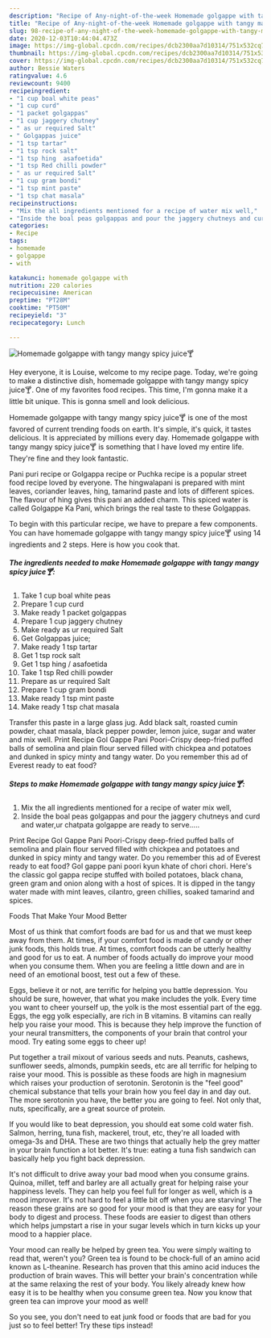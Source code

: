 ```yaml
---
description: "Recipe of Any-night-of-the-week Homemade golgappe with tangy mangy spicy juice🍸"
title: "Recipe of Any-night-of-the-week Homemade golgappe with tangy mangy spicy juice🍸"
slug: 98-recipe-of-any-night-of-the-week-homemade-golgappe-with-tangy-mangy-spicy-juice
date: 2020-12-03T10:44:04.473Z
image: https://img-global.cpcdn.com/recipes/dcb2300aa7d10314/751x532cq70/homemade-golgappe-with-tangy-mangy-spicy-juice🍸-recipe-main-photo.jpg
thumbnail: https://img-global.cpcdn.com/recipes/dcb2300aa7d10314/751x532cq70/homemade-golgappe-with-tangy-mangy-spicy-juice🍸-recipe-main-photo.jpg
cover: https://img-global.cpcdn.com/recipes/dcb2300aa7d10314/751x532cq70/homemade-golgappe-with-tangy-mangy-spicy-juice🍸-recipe-main-photo.jpg
author: Bessie Waters
ratingvalue: 4.6
reviewcount: 9400
recipeingredient:
- "1 cup boal white peas"
- "1 cup curd"
- "1 packet golgappas"
- "1 cup jaggery chutney"
- " as ur required Salt"
- " Golgappas juice"
- "1 tsp tartar"
- "1 tsp rock salt"
- "1 tsp hing  asafoetida"
- "1 tsp Red chilli powder"
- " as ur required Salt"
- "1 cup gram bondi"
- "1 tsp mint paste"
- "1 tsp chat masala"
recipeinstructions:
- "Mix the all ingredients mentioned for a recipe of water mix well,"
- "Inside the boal peas golgappas and pour the jaggery chutneys and curd and water,ur chatpata golgappe are ready to serve....."
categories:
- Recipe
tags:
- homemade
- golgappe
- with

katakunci: homemade golgappe with 
nutrition: 220 calories
recipecuisine: American
preptime: "PT28M"
cooktime: "PT50M"
recipeyield: "3"
recipecategory: Lunch

---
```



![Homemade golgappe with tangy mangy spicy juice🍸](https://img-global.cpcdn.com/recipes/dcb2300aa7d10314/751x532cq70/homemade-golgappe-with-tangy-mangy-spicy-juice🍸-recipe-main-photo.jpg)

Hey everyone, it is Louise, welcome to my recipe page. Today, we're going to make a distinctive dish, homemade golgappe with tangy mangy spicy juice🍸. One of my favorites food recipes. This time, I'm gonna make it a little bit unique. This is gonna smell and look delicious.

Homemade golgappe with tangy mangy spicy juice🍸 is one of the most favored of current trending foods on earth. It's simple, it's quick, it tastes delicious. It is appreciated by millions every day. Homemade golgappe with tangy mangy spicy juice🍸 is something that I have loved my entire life. They're fine and they look fantastic.

Pani puri recipe or Golgappa recipe or Puchka recipe is a popular street food recipe loved by everyone. The hingwalapani is prepared with mint leaves, coriander leaves, hing, tamarind paste and lots of different spices. The flavour of hing gives this pani an added charm. This spiced water is called Golgappe Ka Pani, which brings the real taste to these Golgappas.


To begin with this particular recipe, we have to prepare a few components. You can have homemade golgappe with tangy mangy spicy juice🍸 using 14 ingredients and 2 steps. Here is how you cook that.

<!--inarticleads1-->

##### The ingredients needed to make Homemade golgappe with tangy mangy spicy juice🍸:

1. Take 1 cup boal white peas
1. Prepare 1 cup curd
1. Make ready 1 packet golgappas
1. Prepare 1 cup jaggery chutney
1. Make ready  as ur required Salt
1. Get  Golgappas juice;
1. Make ready 1 tsp tartar
1. Get 1 tsp rock salt
1. Get 1 tsp hing / asafoetida
1. Take 1 tsp Red chilli powder
1. Prepare  as ur required Salt
1. Prepare 1 cup gram bondi
1. Make ready 1 tsp mint paste
1. Make ready 1 tsp chat masala


Transfer this paste in a large glass jug. Add black salt, roasted cumin powder, chaat masala, black pepper powder, lemon juice, sugar and water and mix well. Print Recipe Gol Gappe Pani Poori-Crispy deep-fried puffed balls of semolina and plain flour served filled with chickpea and potatoes and dunked in spicy minty and tangy water. Do you remember this ad of Everest ready to eat food? 

<!--inarticleads2-->

##### Steps to make Homemade golgappe with tangy mangy spicy juice🍸:

1. Mix the all ingredients mentioned for a recipe of water mix well,
1. Inside the boal peas golgappas and pour the jaggery chutneys and curd and water,ur chatpata golgappe are ready to serve.....


Print Recipe Gol Gappe Pani Poori-Crispy deep-fried puffed balls of semolina and plain flour served filled with chickpea and potatoes and dunked in spicy minty and tangy water. Do you remember this ad of Everest ready to eat food? Gol gappe pani poori kyun khate of chori chori. Here&#39;s the classic gol gappa recipe stuffed with boiled potatoes, black chana, green gram and onion along with a host of spices. It is dipped in the tangy water made with mint leaves, cilantro, green chillies, soaked tamarind and spices. 

Foods That Make Your Mood Better


Most of us think that comfort foods are bad for us and that we must keep away from them. At times, if your comfort food is made of candy or other junk foods, this holds true. At times, comfort foods can be utterly healthy and good for us to eat. A number of foods actually do improve your mood when you consume them. When you are feeling a little down and are in need of an emotional boost, test out a few of these.

Eggs, believe it or not, are terrific for helping you battle depression. You should be sure, however, that what you make includes the yolk. Every time you want to cheer yourself up, the yolk is the most essential part of the egg. Eggs, the egg yolk especially, are rich in B vitamins. B vitamins can really help you raise your mood. This is because they help improve the function of your neural transmitters, the components of your brain that control your mood. Try eating some eggs to cheer up!

Put together a trail mixout of various seeds and nuts. Peanuts, cashews, sunflower seeds, almonds, pumpkin seeds, etc are all terrific for helping to raise your mood. This is possible as these foods are high in magnesium which raises your production of serotonin. Serotonin is the "feel good" chemical substance that tells your brain how you feel day in and day out. The more serotonin you have, the better you are going to feel. Not only that, nuts, specifically, are a great source of protein.

If you would like to beat depression, you should eat some cold water fish. Salmon, herring, tuna fish, mackerel, trout, etc, they're all loaded with omega-3s and DHA. These are two things that actually help the grey matter in your brain function a lot better. It's true: eating a tuna fish sandwich can basically help you fight back depression. 

It's not difficult to drive away your bad mood when you consume grains. Quinoa, millet, teff and barley are all actually great for helping raise your happiness levels. They can help you feel full for longer as well, which is a mood improver. It's not hard to feel a little bit off when you are starving! The reason these grains are so good for your mood is that they are easy for your body to digest and process. These foods are easier to digest than others which helps jumpstart a rise in your sugar levels which in turn kicks up your mood to a happier place.

Your mood can really be helped by green tea. You were simply waiting to read that, weren't you? Green tea is found to be chock-full of an amino acid known as L-theanine. Research has proven that this amino acid induces the production of brain waves. This will better your brain's concentration while at the same relaxing the rest of your body. You likely already knew how easy it is to be healthy when you consume green tea. Now you know that green tea can improve your mood as well!

So you see, you don't need to eat junk food or foods that are bad for you just so to feel better! Try  these tips  instead!

